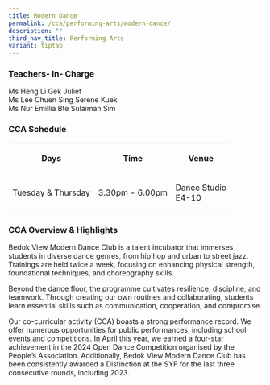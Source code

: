 ```yaml
---
title: Modern Dance
permalink: /cca/performing-arts/modern-dance/
description: ""
third_nav_title: Performing Arts
variant: tiptap
---
```

<h3>Teachers- In- Charge</h3>
<p>Ms Heng Li Gek Juliet
<br>Ms Lee Chuen Sing Serene Kuek
<br>Ms Nur Emillia Bte Sulaiman Sim</p>
<h3>CCA Schedule</h3>
<table style="minWidth: 75px">
<colgroup>
<col>
<col>
<col>
</colgroup>
<tbody>
<tr>
<th rowspan="1" colspan="1">
<p>Days</p>
</th>
<th rowspan="1" colspan="1">
<p>Time</p>
</th>
<th rowspan="1" colspan="1">
<p>Venue</p>
</th>
</tr>
<tr>
<td rowspan="1" colspan="1">
<p>Tuesday &amp; Thursday</p>
</td>
<td rowspan="1" colspan="1">
<p>3.30pm - 6.00pm</p>
</td>
<td rowspan="1" colspan="1">
<p>Dance Studio
<br>E4-10</p>
</td>
</tr>
</tbody>
</table>
<h3>CCA Overview &amp; Highlights</h3>
<p>Bedok View Modern Dance Club is a talent incubator that immerses students
in diverse dance genres, from hip hop and urban to street jazz. Trainings
are held twice a week, focusing on enhancing physical strength, foundational
techniques, and choreography skills.</p>
<p>Beyond the dance floor, the programme cultivates resilience, discipline,
and teamwork. Through creating our own routines and collaborating, students
learn essential skills such as communication, cooperation, and compromise.</p>
<p>Our co-curricular activity (CCA) boasts a strong performance record. We
offer numerous opportunities for public performances, including school
events and competitions. In April this year, we earned a four-star achievement
in the 2024 Open Dance Competition organised by the People’s Association.
Additionally, Bedok View Modern Dance Club has been consistently awarded
a Distinction at the SYF for the last three consecutive rounds, including
2023.</p>